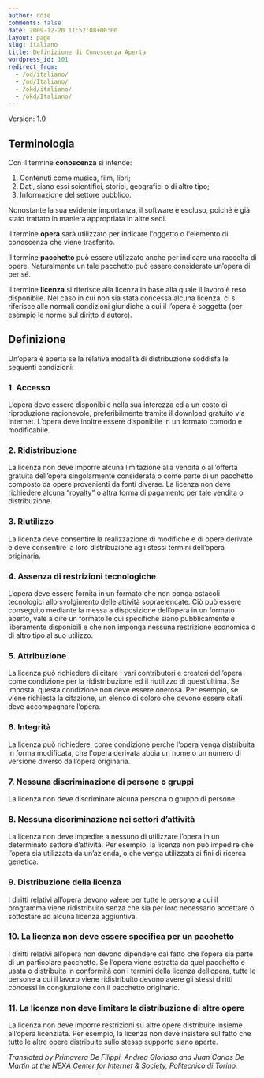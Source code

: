 ```yaml
---
author: ddie
comments: false
date: 2009-12-20 11:52:08+00:00
layout: page
slug: italiano
title: Definizione di Conoscenza Aperta
wordpress_id: 101
redirect_from:
  - /od/italiano/
  - /od/Italiano/
  - /okd/italiano/
  - /okd/Italiano/
---
```


Version: 1.0

## Terminologia

Con il termine **conoscenza** si intende:

1. Contenuti come musica, film, libri;
2. Dati, siano essi scientifici, storici, geografici o di altro tipo;
3. Informazione del settore pubblico.

Nonostante la sua evidente importanza, il software è escluso, poiché è già stato trattato in maniera appropriata in altre sedi.

Il termine **opera** sarà utilizzato per indicare l'oggetto o l'elemento di conoscenza che viene trasferito.

Il termine **pacchetto** può essere utilizzato anche per indicare una raccolta di opere. Naturalmente un tale pacchetto può essere considerato un’opera di per sé.

Il termine **licenza** si riferisce alla licenza in base alla quale il lavoro è reso disponibile. Nel caso in cui non sia stata concessa alcuna licenza, ci si riferisce alle normali condizioni giuridiche a cui il l’opera è soggetta (per esempio le norme sul diritto d'autore).

## Definizione

Un’opera è aperta se la relativa modalità di distribuzione soddisfa le seguenti condizioni:

### 1. Accesso

L’opera deve essere disponibile nella sua interezza ed a un costo di riproduzione ragionevole, preferibilmente tramite il download gratuito via Internet. L’opera deve inoltre essere disponibile in un formato comodo e modificabile.

### 2. Ridistribuzione

La licenza non deve imporre alcuna limitazione alla vendita o all’offerta gratuita dell’opera singolarmente considerata o come parte di un pacchetto composto da opere provenienti da fonti diverse. La licenza non deve richiedere alcuna “royalty” o altra forma di pagamento per tale vendita o distribuzione.

### 3. Riutilizzo

La licenza deve consentire la realizzazione di modifiche e di opere derivate e deve consentire la loro distribuzione agli stessi termini dell’opera originaria.

### 4. Assenza di restrizioni tecnologiche

L’opera deve essere fornita in un formato che non ponga ostacoli tecnologici allo svolgimento delle attività sopraelencate. Ciò può essere conseguito mediante la messa a disposizione dell’opera in un formato aperto, vale a dire un formato le cui specifiche siano pubblicamente e liberamente disponibili e che non imponga nessuna restrizione economica o di altro tipo al suo utilizzo.

### 5. Attribuzione

La licenza può richiedere di citare i vari contributori e creatori dell’opera come condizione per la ridistribuzione ed il riutilizzo di quest’ultima. Se imposta, questa condizione non deve essere onerosa. Per esempio, se viene richiesta la citazione, un elenco di coloro che devono essere citati deve accompagnare l’opera.

### 6. Integrità

La licenza può richiedere, come condizione perché l’opera venga distribuita in forma modificata, che l'opera derivata abbia un nome o un numero di versione diverso dall’opera originaria.

### 7. Nessuna discriminazione di persone o gruppi

La licenza non deve discriminare alcuna persona o gruppo di persone.

### 8. Nessuna discriminazione nei settori d’attività

La licenza non deve impedire a nessuno di utilizzare l’opera in un determinato settore d’attività. Per esempio, la licenza non può impedire che l’opera sia utilizzata da un’azienda, o che venga utilizzata ai fini di ricerca genetica.

### 9. Distribuzione della licenza

I diritti relativi all’opera devono valere per tutte le persone a cui il programma viene ridistribuito senza che sia per loro necessario accettare o sottostare ad alcuna licenza aggiuntiva.

### 10. La licenza non deve essere specifica per un pacchetto

I diritti relativi all’opera non devono dipendere dal fatto che l’opera sia parte di un particolare pacchetto. Se l’opera viene estratta da quel pacchetto e usata o distribuita in conformità con i termini della licenza dell’opera, tutte le persone a cui il lavoro viene ridistribuito devono avere gli stessi diritti concessi in congiunzione con il pacchetto originario.

### 11. La licenza non deve limitare la distribuzione di altre opere

La licenza non deve imporre restrizioni su altre opere distribuite insieme all’opera licenziata. Per esempio, la licenza non deve insistere sul fatto che tutte le altre opere distribuite sullo stesso supporto siano aperte.

*Translated by Primavera De Filippi, Andrea Glorioso and Juan Carlos De Martin at the [NEXA Center for Internet & Society](http://nexa.polito.it/), Politecnico di Torino.*
